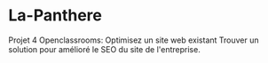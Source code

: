 # La-Panthere
Projet 4 Openclassrooms: Optimisez un site web existant
Trouver un solution pour amélioré le SEO du site de l'entreprise.
